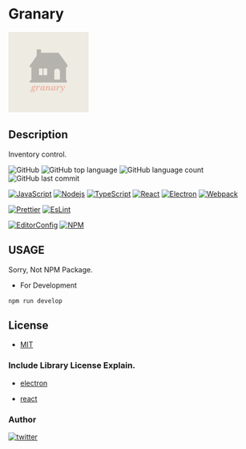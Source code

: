 # Granary

<img src="./docs/assets/icon.png" width="160" height="160" alt="icon">

## Description

Inventory control.

![GitHub](https://img.shields.io/github/license/onesword0618/granary?style=plastic)
![GitHub top language](https://img.shields.io/github/languages/top/onesword0618/granary?style=plastic)
![GitHub language count](https://img.shields.io/github/languages/count/onesword0618/granary?style=plastic)
![GitHub last commit](https://img.shields.io/github/last-commit/onesword0618/granary?style=plastic)

[![JavaScript](https://img.shields.io/badge/JavaScript-333333?logo=javascript&logoColor=F7DF1E)](https://www.ecma-international.org/)
[![Nodejs](https://img.shields.io/badge/Node.js-333333?logo=node.js&logoColor=43853D)](https://nodejs.org/en/about/)
[![TypeScript](https://img.shields.io/badge/TypeScript-ffffff?logo=typescript&logoColor=3178C6)](https://www.typescriptlang.org/)
[![React](https://img.shields.io/badge/React-ffffff?logo=react&logoColor=47848F)](https://github.com/facebook/react)
[![Electron](https://img.shields.io/badge/Electron-ffffff?logo=electron&logoColor=663399)](https://github.com/electron)
[![Webpack](https://img.shields.io/badge/Webpack-ffffff?logo=webpack&logoColor=8DD6F9)](https://github.com/webpack/webpack)

[![Prettier](https://img.shields.io/badge/Prettier-333333?logo=prettier&logoColor=F7B93E)](https://github.com/prettier/prettier)
[![EsLint](https://img.shields.io/badge/ESLint-333333?logo=eslint&logoColor=4B32C3)](https://github.com/eslint/eslint)

[![EditorConfig](https://img.shields.io/badge/EditorConfig-333333?logo=editorconfig&logoColor=FEFEFE)](https://editorconfig.org/)
[![NPM](https://img.shields.io/badge/npm-333333?logo=npm&logoColor=CB3837)](https://docs.npmjs.com/about-npm)

## USAGE

Sorry, Not NPM Package.

- For Development

```
npm run develop
```

## License

- [MIT](./LICENSE)

### Include Library License Explain.

- [electron](https://github.com/electron/electron/blob/main/LICENSE)

- [react](https://github.com/facebook/react/blob/main/LICENSE)

### Author

[![twitter](https://img.shields.io/badge/twitter-ffffff?style=plastic&logo=twitter&logoColor=1DA1F2)](https://twitter.com/onesword0618)
